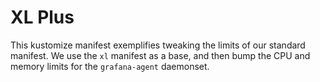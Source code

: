 # XL Plus

This kustomize manifest exemplifies tweaking the limits of our standard
manifest. We use the `xl` manifest as a base, and then bump the CPU and memory
limits for the `grafana-agent` daemonset.

